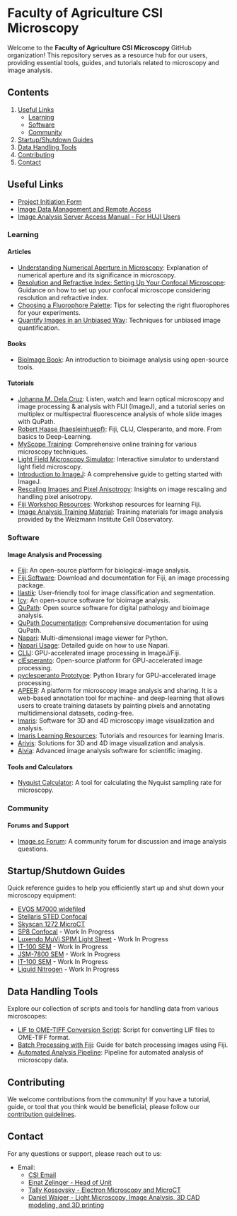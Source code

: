 # Faculty of Agriculture CSI Microscopy

Welcome to the **Faculty of Agriculture CSI Microscopy** GitHub organization! This repository serves as a resource hub for our users, providing essential tools, guides, and tutorials related to microscopy and image analysis.

## Contents

1. [Useful Links](#useful-links)
    - [Learning](#learning)
    - [Software](#software)
    - [Community](#community)
2. [Startup/Shutdown Guides](#startupshutdown-guides)
3. [Data Handling Tools](#data-handling-tools)
4. [Contributing](#contributing)
5. [Contact](#contact)

## Useful Links
- [Project Initiation Form](https://forms.gle/igPJLiemJrT7ZCL56)
- [Image Data Management and Remote Access](https://github.com/Faculty-of-Agriculture-CSI-Microscopy/image-analysis-server/tree/main )
- [Image Analysis Server Access Manual - For HUJI Users](https://drive.google.com/file/d/118CQXZPBCW-mHCuB_DfPmw-stnbfy4up/view?usp=sharing)
  
### Learning

#### Articles
- [Understanding Numerical Aperture in Microscopy](https://bitesizebio.com/13450/that-other-number-the-meaning-of-numerical-aperture-in-microscopy/): Explanation of numerical aperture and its significance in microscopy.
- [Resolution and Refractive Index: Setting Up Your Confocal Microscope](https://bitesizebio.com/22851/resolution-and-refractive-index-set-up-your-confocal-wisely/): Guidance on how to set up your confocal microscope considering resolution and refractive index.
- [Choosing a Fluorophore Palette](https://bitesizebio.com/30265/choosing-fluorophore-palette/): Tips for selecting the right fluorophores for your experiments.
- [Quantify Images in an Unbiased Way](https://bitesizebio.com/30308/quantify-images-unbiased-way/): Techniques for unbiased image quantification.

#### Books
- [BioImage Book](https://bioimagebook.github.io/README.html): An introduction to bioimage analysis using open-source tools.

#### Tutorials
- [Johanna M. Dela Cruz](https://www.youtube.com/@johanna.m.dela-cruz/playlists): Listen, watch and learn optical microscopy and image processing & analysis with FIJI (ImageJ), and a tutorial series on multiplex or multispectral fluorescence analysis of whole slide images with QuPath.
- [Robert Haase (haesleinhuepf)](https://www.youtube.com/@haesleinhuepf/playlists): Fiji, CLIJ, Clesperanto, and more. From basics to Deep-Learning.
- [MyScope Training](https://myscope.training/): Comprehensive online training for various microscopy techniques.
- [Light Field Microscopy Simulator](https://myscope.training/LFM_simulator.html): Interactive simulator to understand light field microscopy.
- [Introduction to ImageJ](https://petebankhead.gitbooks.io/imagej-intro/content/): A comprehensive guide to getting started with ImageJ.
- [Rescaling Images and Pixel Anisotropy](https://focalplane.biologists.com/2023/03/02/rescaling-images-and-pixel-anisotropy/): Insights on image rescaling and handling pixel anisotropy.
- [Fiji Workshop Resources](https://microscopy.unimelb.edu.au/om/capabilities/fiji-workshop-resources): Workshop resources for learning Fiji.
- [Image Analysis Training Material](https://cellobservatory.atlassian.net/wiki/spaces/BIMGP/pages/2427645/Image+Analysis+Training+Material): Training materials for image analysis provided by the Weizmann Institute Cell Observatory.


### Software

#### Image Analysis and Processing
- [Fiji](https://fiji.sc/): An open-source platform for biological-image analysis.
- [Fiji Software](https://imagej.net/software/fiji/): Download and documentation for Fiji, an image processing package.
- [Ilastik](https://www.ilastik.org/): User-friendly tool for image classification and segmentation.
- [Icy](https://icy.bioimageanalysis.org/): An open-source software for bioimage analysis.
- [QuPath](https://qupath.github.io/): Open source software for digital pathology and bioimage analysis.
- [QuPath Documentation](https://qupath.readthedocs.io/en/stable/): Comprehensive documentation for using QuPath.
- [Napari](https://napari.org/stable/): Multi-dimensional image viewer for Python.
- [Napari Usage](https://napari.org/stable/usage.html): Detailed guide on how to use Napari.
- [CLIJ](https://clij.github.io/): GPU-accelerated image processing in ImageJ/Fiji.
- [clEsperanto](https://clesperanto.github.io/): Open-source platform for GPU-accelerated image processing.
- [pyclesperanto Prototype](https://github.com/clEsperanto/pyclesperanto_prototype/): Python library for GPU-accelerated image processing.
- [APEER](https://www.apeer.com/home/): A platform for microscopy image analysis and sharing. It is a web-based annotation tool for machine- and deep-learning that allows users to create training datasets by painting pixels and annotating multidimensional datasets, coding-free.
- [Imaris](https://imaris.oxinst.com/): Software for 3D and 4D microscopy image visualization and analysis.
- [Imaris Learning Resources](https://imaris.oxinst.com/learning/?businesses=bitplane&categories=24): Tutorials and resources for learning Imaris.
- [Arivis](https://www.arivis.com/): Solutions for 3D and 4D image visualization and analysis.
- [Aivia](https://www.aivia-software.com/news): Advanced image analysis software for scientific imaging.


#### Tools and Calculators
- [Nyquist Calculator](https://svi.nl/Nyquist-Calculator): A tool for calculating the Nyquist sampling rate for microscopy.

### Community

#### Forums and Support
- [Image.sc Forum](https://forum.image.sc/): A community forum for discussion and image analysis questions.



## Startup/Shutdown Guides
Quick reference guides to help you efficiently start up and shut down your microscopy equipment:

- [EVOS M7000 widefiled](https://github.com/Faculty-of-Agriculture-CSI-Microscopy/EVOS-M7000-widefiled)
- [Stellaris STED Confocal](https://github.com/Faculty-of-Agriculture-CSI-Microscopy/Stellaris-STED-Confocal)
- [Skyscan 1272 MicroCT](https://github.com/Faculty-of-Agriculture-CSI-Microscopy/Skyscan-1272-MicroCT)
- [SP8 Confocal](https://example.com/laser-safety) - Work In Progress
- [Luxendo MuVi SPIM Light Sheet](https://example.com/laser-safety) - Work In Progress
- [IT-100 SEM](https://example.com/laser-safety) - Work In Progress
- [JSM-7800 SEM](https://example.com/laser-safety) - Work In Progress
- [IT-100 SEM](https://example.com/laser-safety) - Work In Progress
- [Liquid Nitrogen](https://example.com/laser-safety) - Work In Progress

## Data Handling Tools

Explore our collection of scripts and tools for handling data from various microscopes:

- [LIF to OME-TIFF Conversion Script](https://example.com/lif-to-ome-tiff): Script for converting LIF files to OME-TIFF format.
- [Batch Processing with Fiji](https://example.com/batch-processing-fiji): Guide for batch processing images using Fiji.
- [Automated Analysis Pipeline](https://example.com/automated-pipeline): Pipeline for automated analysis of microscopy data.

## Contributing

We welcome contributions from the community! If you have a tutorial, guide, or tool that you think would be beneficial, please follow our [contribution guidelines](https://example.com/contributing).

## Contact

For any questions or support, please reach out to us:

- Email:
  - [CSI Email](mailto:core.csi@mail.huji.ac.il)
  - [Einat Zelinger - Head of Unit](mailto:einat.zelinger@mail.huji.ac.il)
  - [Tally Kossovsky - Electron Microscopy and MicroCT](mailto:tally.kossovsky@mail.huji.ac.il)
  - [Daniel Waiger - Light Microscopy, Image Analysis, 3D CAD modeling, and 3D printing](mailto:danielw@savion.huji.ac.il)


